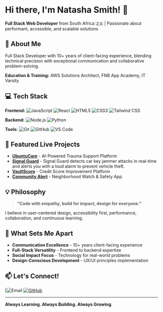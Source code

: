 # Hi there, I'm Natasha Smith! 👋

**Full Stack Web Developer** from South Africa 🇿🇦 | Passionate about performant, accessible, and scalable solutions

## 🚀 About Me

Full Stack Developer with 10+ years of client-facing experience, blending technical precision with exceptional communication and collaborative problem-solving.

**Education & Training:** AWS Solutions Architect, FNB App Academy, IT Varsity

## 💻 Tech Stack

**Frontend:** ![JavaScript](https://img.shields.io/badge/-JavaScript-F7DF1E?logo=javascript&logoColor=black) ![React](https://img.shields.io/badge/-React-61DAFB?logo=react&logoColor=black) ![HTML5](https://img.shields.io/badge/-HTML5-E34F26?logo=html5&logoColor=white) ![CSS3](https://img.shields.io/badge/-CSS3-1572B6?logo=css3&logoColor=white) ![Tailwind CSS](https://img.shields.io/badge/-Tailwind_CSS-38B2AC?logo=tailwind-css&logoColor=white)

**Backend:** ![Node.js](https://img.shields.io/badge/-Node.js-339933?logo=node.js&logoColor=white) ![Python](https://img.shields.io/badge/-Python-3776AB?logo=python&logoColor=white)

**Tools:** ![Git](https://img.shields.io/badge/-Git-F05032?logo=git&logoColor=white) ![GitHub](https://img.shields.io/badge/-GitHub-181717?logo=github&logoColor=white) ![VS Code](https://img.shields.io/badge/-VS%20Code-007ACC?logo=visual-studio-code&logoColor=white)

## 🌟 Featured Live Projects

- **[UbuntuCare](https://natashaxdev.github.io/UbuntuCare/)** - AI-Powered Trauma Support Platform
- **[Signal Guard](https://natashaxdev.github)** - Signal Guard detects car key jammer attacks in real-time and alerts you with a loud alarm to prevent vehicle theft.
- **[VaultScore](https://natashaxdev.github.io/VaultScore/)** - Credit Score Improvement Platform
- **[Community Alert](https://natashaxdev.github.io/Community-alert/)** - Neighborhood Watch & Safety App

## 💡 Philosophy

> **"Code with empathy, build for impact, design for everyone."**

I believe in user-centered design, accessibility first, performance, collaboration, and continuous learning.

## 🌟 What Sets Me Apart

- **Communication Excellence** - 10+ years client-facing experience
- **Full-Stack Versatility** - Frontend to backend expertise
- **Social Impact Focus** - Technology for real-world problems
- **Design-Conscious Development** - UX/UI principles implementation

## 📫 Let's Connect!

[![Email](https://img.shields.io/badge/-contact.natashsmith@gmail.com-D14836?logo=gmail&logoColor=white)
[![GitHub](https://img.shields.io/badge/-GitHub-181717?logo=github&logoColor=white)](https://github.com/NatashaXDev)

---

**Always Learning. Always Building. Always Growing.**
